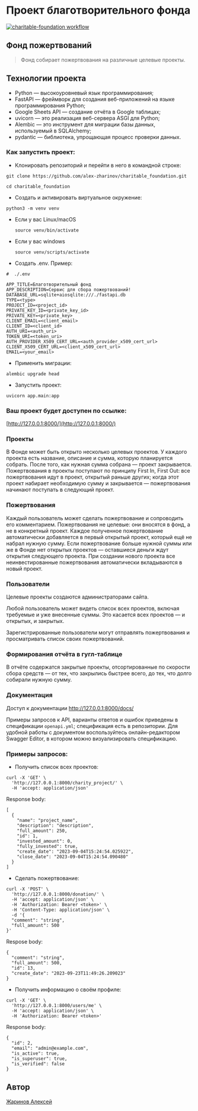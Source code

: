 # Проект благотворительного фонда

[![charitable-foundation workflow](https://github.com/alex-zharinov/charitable_foundation/actions/workflows/main.yml/badge.svg)](https://github.com/alex-zharinov/charitable_foundation/actions/workflows/main.yml)

## Фонд пожертвований

> Фонд собирает пожертвования на различные целевые проекты.

## Технологии проекта

- Python — высокоуровневый язык программирования;
- FastAPI — фреймворк для создания веб-приложений на языке программирования Python;
- Google Sheets API — создание отчёта в Google таблицах;
- uvicorn — это реализация веб-сервера ASGI для Python;
- Alembic — это инструмент для миграции базы данных, используемый в SQLAlchemy;
- pydantic — библиотека, упрощающая процесс проверки данных.

### Как запустить проект:
- Клонировать репозиторий и перейти в него в командной строке:
```
git clone https://github.com/alex-zharinov/charitable_foundation.git
```
```
cd charitable_foundation
```
- Cоздать и активировать виртуальное окружение:
```
python3 -m venv venv
```
* Если у вас Linux/macOS
    ```
    source venv/bin/activate
    ```
* Если у вас windows
    ```
    source venv/scripts/activate
    ```
- Создать .env. Пример:
```
#  ./.env

APP_TITLE=Благотворительный фонд
APP_DESCRIPTION=Сервис для сбора пожертвований!
DATABASE_URL=sqlite+aiosqlite:///./fastapi.db
TYPE=<type>
PROJECT_ID=<project_id>
PRIVATE_KEY_ID=<private_key_id>
PRIVATE_KEY=<private_key>
CLIENT_EMAIL=<client_email>
CLIENT_ID=<client_id>
AUTH_URI=<auth_uri>
TOKEN_URI=<token_uri>
AUTH_PROVIDER_X509_CERT_URL=<auth_provider_x509_cert_url>
CLIENT_X509_CERT_URL=<client_x509_cert_url>
EMAIL=<your_email>
```
- Применить миграции:
```
alembic upgrade head
```
- Запустить проект:
```
uvicorn app.main:app
```

### Ваш проект будет доступен по ссылке:
[http://127.0.0.1:8000/](http://127.0.0.1:8000/)

### Проекты
В Фонде может быть открыто несколько целевых проектов. У каждого проекта есть название, описание и сумма, которую планируется собрать. После того, как нужная сумма собрана — проект закрывается.
Пожертвования в проекты поступают по принципу First In, First Out: все пожертвования идут в проект, открытый раньше других; когда этот проект набирает необходимую сумму и закрывается — пожертвования начинают поступать в следующий проект.

### Пожертвования
Каждый пользователь может сделать пожертвование и сопроводить его комментарием. Пожертвования не целевые: они вносятся в фонд, а не в конкретный проект. Каждое полученное пожертвование автоматически добавляется в первый открытый проект, который ещё не набрал нужную сумму. Если пожертвование больше нужной суммы или же в Фонде нет открытых проектов — оставшиеся деньги ждут открытия следующего проекта. При создании нового проекта все неинвестированные пожертвования автоматически вкладываются в новый проект.

### Пользователи
Целевые проекты создаются администраторами сайта.

Любой пользователь может видеть список всех проектов, включая требуемые и уже внесенные суммы. Это касается всех проектов — и открытых, и закрытых.

Зарегистрированные пользователи могут отправлять пожертвования и просматривать список своих пожертвований.

### Формирования отчёта в гугл-таблице
В отчёте содержатся закрытые проекты, отсортированные по скорости сбора средств — от тех, что закрылись быстрее всего, до тех, что долго собирали нужную сумму.

### Документация
Доступ к документации http://127.0.0.1:8000/docs/

Примеры запросов к API, варианты ответов и ошибок приведены в спецификации `openapi.yml`; спецификация есть в репозитории.
Для удобной работы с документом воспользуйтесь онлайн-редактором Swagger Editor, в котором можно визуализировать спецификацию.

### Примеры запросов:
- Получить список всех проектов:
```
curl -X 'GET' \
  'http://127.0.0.1:8000/charity_project/' \
  -H 'accept: application/json'
```
Response body:
```
[
  {
    "name": "project_name",
    "description": "description",
    "full_amount": 250,
    "id": 1,
    "invested_amount": 0,
    "fully_invested": true,
    "create_date": "2023-09-04T15:24:54.025922",
    "close_date": "2023-09-04T15:24:54.090480"
  }
]
```
- Сделать пожертвование:
```
curl -X 'POST' \
  'http://127.0.0.1:8000/donation/' \
  -H 'accept: application/json' \
  -H 'Authorization: Bearer <token>' \
  -H 'Content-Type: application/json' \
  -d '{
  "comment": "string",
  "full_amount": 500
}'
```
Respose body:
```
{
  "comment": "string",
  "full_amount": 500,
  "id": 13,
  "create_date": "2023-09-23T11:49:26.209023"
}
```
- Получить информацию о своём профиле:
```
curl -X 'GET' \
  'http://127.0.0.1:8000/users/me' \
  -H 'accept: application/json' \
  -H 'Authorization: Bearer <token>'
```
Response body:
```
{
  "id": 2,
  "email": "admin@example.com",
  "is_active": true,
  "is_superuser": true,
  "is_verified": false
}
```


## Автор
[Жаринов Алексей](https://github.com/alex-zharinov)
